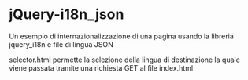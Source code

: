# jQuery-i18n_json
Un esempio di internazionalizzazione di una pagina usando la libreria jquery_i18n e file di lingua JSON

selector.html permette la selezione della lingua di destinazione la quale viene passata tramite una richiesta GET al file index.html

